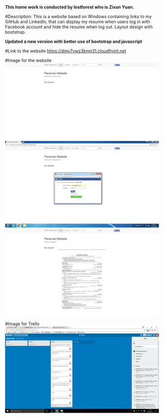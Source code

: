 **This home work is conducted by lostforest who is Zixun Yuan.**

#Description:
This is a website based on Windows containing links to my GitHub and LinkedIn, that can display my resume when users log in with Facebook account and hide the resume when log out.
Layout design with bootstrap.

**Updated a new version with better use of bootstrap and javascript**

#Link to the website
https://dmv7vwz3knm31.cloudfront.net

#Image for the website
![Alt Text](Image/logout.png)
![Alt Text](Image/loggingin.png)
![Alt Text](Image/loggedin.png)

#Image for Trello
![Alt Text](Image/Trello.png)
